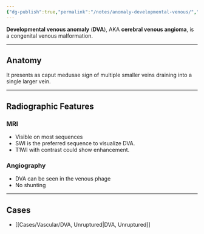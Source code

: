 ```yaml
---
{"dg-publish":true,"permalink":"/notes/anomaly-developmental-venous/","tags":["anatomy vascular"],"created":"2023-06-05T09:59:38.714-05:00","updated":"2023-06-05T10:12:50.926-05:00"}
---
```



**Developmental venous anomaly** (**DVA**), AKA **cerebral venous angioma**, is a congenital venous malformation.

---

## Anatomy

It presents as caput medusae sign of multiple smaller veins draining into a single larger vein.

---

## Radiographic Features

### MRI

- Visible on most sequences
- SWI is the preferred sequence to visualize DVA.
- T1WI with contrast could show enhancement.

### Angiography

- DVA can be seen in the venous phage
- No shunting 

---

## Cases
- [[Cases/Vascular/DVA, Unruptured\|DVA, Unruptured]]